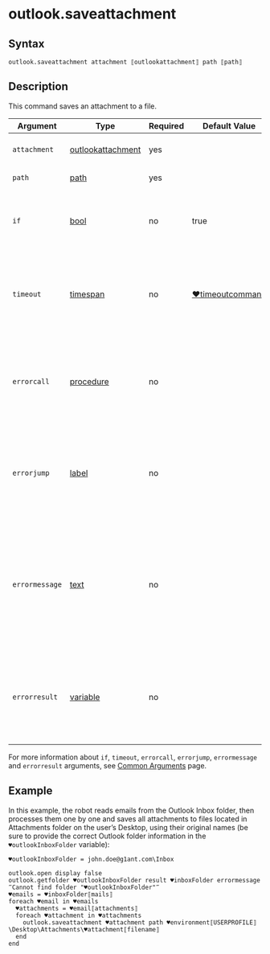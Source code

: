 # outlook.saveattachment

## Syntax

```G1ANT
outlook.saveattachment attachment ⟦outlookattachment⟧ path ⟦path⟧
```

## Description

This command saves an attachment to a file.

| Argument       | Type                                                         | Required | Default Value                                                | Description                                                  |
| -------------- | ------------------------------------------------------------ | -------- | ------------------------------------------------------------ | ------------------------------------------------------------ |
| `attachment`   | [outlookattachment](https://manual.g1ant.com/link/G1ANT.Addon.MSOffice/G1ANT.Addon.MSOffice/Structures/OutlookAttachmentStructure.md) | yes      |                                                              | Email attachment to be saved                                 |
| `path`         | [path](https://manual.g1ant.com/link/G1ANT.Language/G1ANT.Language/Structures/PathStructure.md) | yes      |                                                              | Path to the saved file                                       |
| `if`           | [bool](https://manual.g1ant.com/link/G1ANT.Language/G1ANT.Language/Structures/BooleanStructure.md) | no       | true                                                         | Executes the command only if a specified condition is true   |
| `timeout`      | [timespan](https://manual.g1ant.com/link/G1ANT.Language/G1ANT.Language/Structures/TimeSpanStructure.md) | no       | [♥timeoutcommand](https://manual.g1ant.com/link/G1ANT.Language/G1ANT.Addon.Core/Variables/TimeoutCommandVariable.md) | Specifies time in milliseconds for G1ANT.Robot to wait for the command to be executed |
| `errorcall`    | [procedure](https://manual.g1ant.com/link/G1ANT.Language/G1ANT.Language/Structures/ProcedureStructure.md) | no       |                                                              | Name of a procedure to call when the command throws an exception or when a given `timeout` expires |
| `errorjump`    | [label](https://manual.g1ant.com/link/G1ANT.Language/G1ANT.Language/Structures/LabelStructure.md) | no       |                                                              | Name of the label to jump to when the command throws an exception or when a given `timeout` expires |
| `errormessage` | [text](https://manual.g1ant.com/link/G1ANT.Language/G1ANT.Language/Structures/TextStructure.md) | no       |                                                              | A message that will be shown in case the command throws an exception or when a given `timeout` expires, and no `errorjump` argument is specified |
| `errorresult`  | [variable](https://manual.g1ant.com/link/G1ANT.Language/G1ANT.Language/Structures/VariableStructure.md) | no       |                                                              | Name of a variable that will store the returned exception. The variable will be of [error](https://manual.g1ant.com/link/G1ANT.Language/G1ANT.Language/Structures/ErrorStructure.md) structure |

For more information about `if`, `timeout`, `errorcall`, `errorjump`, `errormessage` and `errorresult` arguments, see [Common Arguments](https://manual.g1ant.com/link/G1ANT.Manual/appendices/common-arguments.md) page.

## Example

In this example, the robot reads emails from the Outlook Inbox folder, then processes them one by one and saves all attachments to files located in Attachments folder on the user’s Desktop, using their original names (be sure to provide the correct Outlook folder information in the `♥outlookInboxFolder` variable):

```G1ANT
♥outlookInboxFolder = john.doe@g1ant.com\Inbox

outlook.open display false
outlook.getfolder ♥outlookInboxFolder result ♥inboxFolder errormessage ‴Cannot find folder "♥outlookInboxFolder"‴
♥emails = ♥inboxFolder⟦mails⟧
foreach ♥email in ♥emails
  ♥attachments = ♥email⟦attachments⟧
  foreach ♥attachment in ♥attachments
    outlook.saveattachment ♥attachment path ♥environment⟦USERPROFILE⟧\Desktop\Attachments\♥attachment⟦filename⟧
  end
end
```